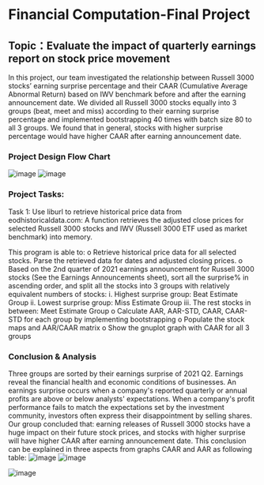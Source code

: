 # Financial Computation-Final Project

## Topic：Evaluate the impact of quarterly earnings report on stock price movement

In this project, our team investigated the relationship between Russell 3000 stocks’ earning surprise percentage and their CAAR (Cumulative Average Abnormal Return) based on IWV benchmark before and after the earning announcement date. We divided all Russell 3000 stocks equally into 3 groups (beat, meet and miss) according to their earning surprise percentage and implemented bootstrapping 40 times with batch size 80 to all 3 groups. We found that in general, stocks with higher surprise percentage would have higher CAAR after earning announcement date.


### Project Design Flow Chart
![image](https://user-images.githubusercontent.com/89110858/195433029-a5084cb5-c278-435b-acca-0c11675c8826.png)
![image](https://user-images.githubusercontent.com/89110858/195433318-7fa877de-abf0-4777-827d-80761e75db14.png)


### Project Tasks:
Task 1: Use liburl to retrieve historical price data from eodhistoricaldata.com: A function 
retrieves the adjusted close prices for selected Russell 3000 stocks and IWV
(Russell 3000 ETF used as market benchmark) into memory.

This program is able to:
o Retrieve historical price data for all selected stocks. Parse the retrieved data for dates and adjusted closing prices.
o Based on the 2nd quarter of 2021 earnings announcement for Russell 3000 stocks (See the Earnings Announcements sheet), sort all the surprise% in ascending order, and split all the stocks into 3 groups with relatively equivalent numbers of stocks:
    i. Highest surprise group: Beat Estimate Group
    ii. Lowest surprise group: Miss Estimate Group
    iii. The rest stocks in between: Meet Estimate Group
o Calculate AAR, AAR-STD, CAAR, CAAR-STD for each group by implementing bootstrapping
o Populate the stock maps and AAR/CAAR matrix
o Show the gnuplot graph with CAAR for all 3 groups

### Conclusion & Analysis
Three groups are sorted by their earnings surprise of 2021 Q2. Earnings reveal the financial health and economic conditions of businesses. An earnings surprise occurs when a company's reported quarterly or annual profits are above or below analysts' expectations. When a company's profit performance fails to match the expectations set by the investment community, investors often express their disappointment by selling shares.
Our group concluded that: earning releases of Russell 3000 stocks have a huge impact on their future stock prices, and stocks with higher surprise will have higher CAAR after earning announcement date. This conclusion can be explained in three aspects from graphs CAAR and AAR as following table:
![image](https://user-images.githubusercontent.com/89110858/195433506-49b7fcff-822c-4fcb-8282-665e7ada9d57.png)
![image](https://user-images.githubusercontent.com/89110858/195433568-02bca508-95a9-4259-ae78-bb01fff60fd7.png)


![image](https://user-images.githubusercontent.com/89110858/195433530-c53a3b36-9aed-40be-8638-df15a035bba3.png)


